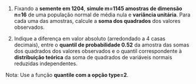 1. Fixando a **semente em 1204**, **simule m=1145 amostras de dimensão n=16** de uma população normal de média nula e **variância unitária**.
Para cada uma das amostras, calcule a **soma dos quadrados** dos valores observados.

2. Indique a diferença em valor absoluto (arredondado a 4 casas decimais), entre o **quantil de probabilidade 0.52** da amostra das somas dos quadrados dos valores observados e o quantil correspondente à **distribuição teórica** da soma de quadrados de variáveis normais reduzidas independentes.

Nota: Use a função **quantile com a opção type=2**.